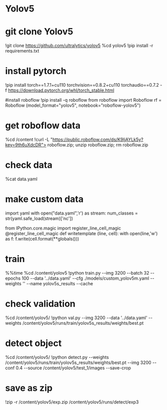 # Yolov5

# git clone Yolov5
!git clone https://github.com/ultralytics/yolov5
%cd yolov5
!pip install -r requirements.txt

# install pytorch
!pip install torch==1.7.1+cu110 torchvision==0.8.2+cu110 torchaudio==0.7.2 -f https://download.pytorch.org/whl/torch_stable.html

#install roboflow
!pip install -q roboflow
from roboflow import Roboflow
rf = Roboflow (model_format="yolov5", notebook="roboflow-yolov5")

# get roboflow data
%cd /content
!curl -L "https://public.roboflow.com/ds/K9IjAYLk5y?key=9th6uXdcDR"> roboflow.zip; unzip roboflow.zip; rm roboflow.zip

# check data
%cat data.yaml

# make custom data
import yaml
with open("data.yaml",'r') as stream:
  num_classes = str(yaml.safe_load(stream)['nc'])
 
from IPython.core.magic import register_line_cell_magic
@register_line_cell_magic
def writetemplate (line, cell):
  with open(line,'w') as f:
    f.write(cell.format(**globals()))
    
# train
%%time
%cd /content/yolov5
!python train.py --img 3200 --batch 32 --epochs 100 --data '../data.yaml' --cfg ./models/custom_yolov5m.yaml --weights '' --name yolov5s_results --cache

# check validation
%cd /content/yolov5/
!python val.py --img 3200 --data '../data.yaml' --weights /content/yolov5/runs/train/yolov5s_results/weights/best.pt

# detect object
%cd /content/yolov5/
!python detect.py --weights /content/yolov5/runs/train/yolov5s_results/weights/best.pt --img 3200 --conf 0.4 --source /content/yolov5/test_1/images --save-crop

# save as zip
!zip -r /content/yolov5/exp.zip /content/yolov5/runs/detect/exp3
